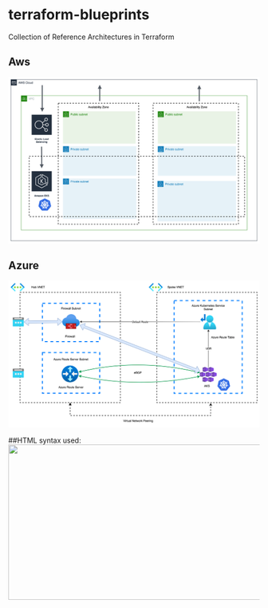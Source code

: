 # terraform-blueprints

Collection of Reference Architectures in Terraform


## Aws

![infra](media/aws-network.png)


## Azure

![infra](media/azure-network.png)

##HTML syntax used:
<img src="https://raw.githubusercontent.com/tigera-solutions/terraform-blueprints/main/media/azure-network.png" height="311 " width="867">
